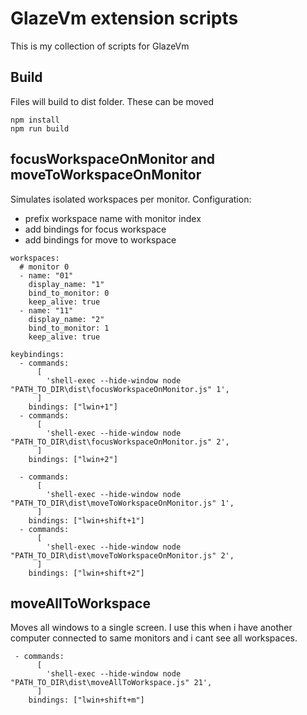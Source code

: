 # GlazeVm extension scripts

This is my collection of scripts for GlazeVm

## Build

Files will build to dist folder. These can be moved

```
npm install
npm run build
```

## focusWorkspaceOnMonitor and moveToWorkspaceOnMonitor

Simulates isolated workspaces per monitor.
Configuration:

- prefix workspace name with monitor index
- add bindings for focus workspace
- add bindings for move to workspace

```
workspaces:
  # monitor 0
  - name: "01"
    display_name: "1"
    bind_to_monitor: 0
    keep_alive: true
  - name: "11"
    display_name: "2"
    bind_to_monitor: 1
    keep_alive: true

keybindings:
  - commands:
      [
        'shell-exec --hide-window node "PATH_TO_DIR\dist\focusWorkspaceOnMonitor.js" 1',
      ]
    bindings: ["lwin+1"]
  - commands:
      [
        'shell-exec --hide-window node "PATH_TO_DIR\dist\focusWorkspaceOnMonitor.js" 2',
      ]
    bindings: ["lwin+2"]

  - commands:
      [
        'shell-exec --hide-window node "PATH_TO_DIR\dist\moveToWorkspaceOnMonitor.js" 1',
      ]
    bindings: ["lwin+shift+1"]
  - commands:
      [
        'shell-exec --hide-window node "PATH_TO_DIR\dist\moveToWorkspaceOnMonitor.js" 2',
      ]
    bindings: ["lwin+shift+2"]
```

## moveAllToWorkspace

Moves all windows to a single screen. I use this when i have another computer connected to same monitors and i cant see all workspaces.

```
 - commands:
      [
        'shell-exec --hide-window node "PATH_TO_DIR\dist\moveAllToWorkspace.js" 21',
      ]
    bindings: ["lwin+shift+m"]
```
